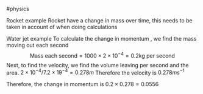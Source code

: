 #physics 

Rocket example
Rocket have a change in mass over time, this needs to be taken in account of when doing calculations

Water jet example
To calculate the change in momentum , we find the mass moving out each second $$\text{Mass each second} = 1000 \times 2 \times 10^{-4} = 0.2 \text{kg per second}$$
Next, to find the velocity, we find the volume leaving per second and the area. $2 \times 10^{-4} / 7.2 \times 19^{-4} = 0.278  m$ Therefore the velocity is $0.278ms^{-1}$

Therefore, the change in momentum is $0.2 \times 0.278  =  0.0556$

